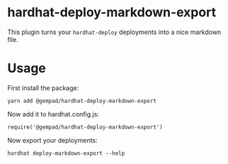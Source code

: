 # hardhat-deploy-markdown-export

This plugin turns your `hardhat-deploy` deployments into a nice markdown file.

# Usage

First install the package:

```
yarn add @gempad/hardhat-deploy-markdown-export
```

Now add it to hardhat.config.js:

```
require('@gempad/hardhat-deploy-markdown-export')
```

Now export your deployments:

```
hardhat deploy-markdown-export --help
```